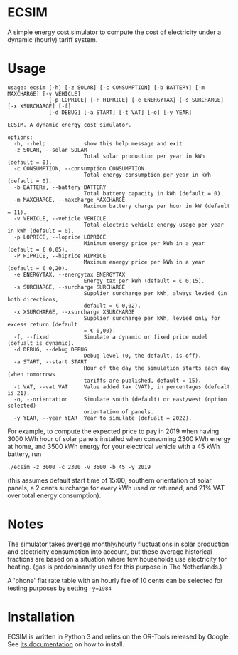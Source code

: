 # ECSIM

A simple energy cost simulator to compute the cost of electricity under a dynamic (hourly) tariff system.

# Usage

```
usage: ecsim [-h] [-z SOLAR] [-c CONSUMPTION] [-b BATTERY] [-m MAXCHARGE] [-v VEHICLE]
             [-p LOPRICE] [-P HIPRICE] [-e ENERGYTAX] [-s SURCHARGE] [-x XSURCHARGE] [-f]
             [-d DEBUG] [-a START] [-t VAT] [-o] [-y YEAR]

ECSIM. A dynamic energy cost simulator.

options:
  -h, --help            show this help message and exit
  -z SOLAR, --solar SOLAR
                        Total solar production per year in kWh (default = 0).
  -c CONSUMPTION, --consumption CONSUMPTION
                        Total energy consumption per year in kWh (default = 0).
  -b BATTERY, --battery BATTERY
                        Total battery capacity in kWh (default = 0).
  -m MAXCHARGE, --maxcharge MAXCHARGE
                        Maximum battery charge per hour in kW (default = 11).
  -v VEHICLE, --vehicle VEHICLE
                        Total electric vehicle energy usage per year in kWh (default = 0).
  -p LOPRICE, --loprice LOPRICE
                        Minimum energy price per kWh in a year (default = € 0,05).
  -P HIPRICE, --hiprice HIPRICE
                        Maximum energy price per kWh in a year (default = € 0,20).
  -e ENERGYTAX, --energytax ENERGYTAX
                        Energy tax per kWh (default = € 0,15).
  -s SURCHARGE, --surcharge SURCHARGE
                        Supplier surcharge per kWh, always levied (in both directions,
                        default = € 0,02).
  -x XSURCHARGE, --xsurcharge XSURCHARGE
                        Supplier surcharge per kWh, levied only for excess return (default
                        = € 0,00).
  -f, --fixed           Simulate a dynamic or fixed price model (defualt is dynamic).
  -d DEBUG, --debug DEBUG
                        Debug level (0, the default, is off).
  -a START, --start START
                        Hour of the day the simulation starts each day (when tomorrows
                        tariffs are published, default = 15).
  -t VAT, --vat VAT     Value added tax (VAT), in percentages (defualt is 21).
  -o, --orientation     Simulate south (default) or east/west (option selected)
                        orientation of panels.
  -y YEAR, --year YEAR  Year to simulate (defualt = 2022).
```
  
For example, to compute the expected price to pay in 2019 when having 3000 kWh hour of solar panels installed when consuming 2300 kWh energy at home, and 3500 kWh energy for your electrical vehicle with a 45 kWh battery, run 

```
./ecsim -z 3000 -c 2300 -v 3500 -b 45 -y 2019 
```

(this assumes default start time of 15:00, southern orientation of solar panels, a 2 cents surcharge for every kWh used or returned, and 21% VAT over total energy consumption). 
  
# Notes

The simulator takes average monthly/hourly fluctuations in solar production and electricity consumption into account, but these average historical fractions are based on a situation where few households use electricity for heating. (gas is predominantly used for this purpose in The Netherlands.)

A 'phone' flat rate table with an hourly fee of 10 cents can be selected for testing purposes by setting ```-y=1984```

# Installation

ECSIM is written in Python 3 and relies on the OR-Tools released by Google. See [its documentation](https://developers.google.com/optimization/install/) on how to install. 

